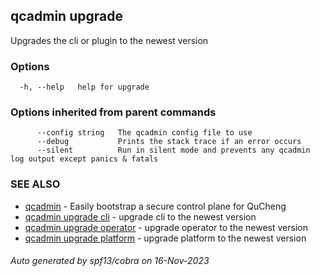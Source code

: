 ## qcadmin upgrade

Upgrades the cli or plugin to the newest version

### Options

```
  -h, --help   help for upgrade
```

### Options inherited from parent commands

```
      --config string   The qcadmin config file to use
      --debug           Prints the stack trace if an error occurs
      --silent          Run in silent mode and prevents any qcadmin log output except panics & fatals
```

### SEE ALSO

* [qcadmin](qcadmin.md)	 - Easily bootstrap a secure control plane for QuCheng
* [qcadmin upgrade cli](qcadmin_upgrade_cli.md)	 - upgrade cli to the newest version
* [qcadmin upgrade operator](qcadmin_upgrade_operator.md)	 - upgrade operator to the newest version
* [qcadmin upgrade platform](qcadmin_upgrade_platform.md)	 - upgrade platform to the newest version

###### Auto generated by spf13/cobra on 16-Nov-2023
